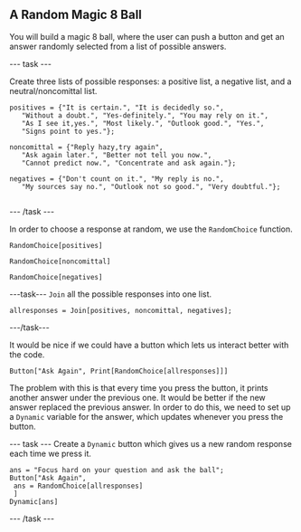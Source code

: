 ## A Random Magic 8 Ball

You will build a magic 8 ball, where the user can push a button and get an answer randomly selected from a list of possible answers.

--- task ---

Create three lists of possible responses: a positive list, a negative list, and a neutral/noncomittal list.

```
positives = {"It is certain.", "It is decidedly so.", 
   "Without a doubt.", "Yes-definitely.", "You may rely on it.", 
   "As I see it,yes.", "Most likely.", "Outlook good.", "Yes.", 
   "Signs point to yes."};
   
noncomittal = {"Reply hazy,try again",
   "Ask again later.", "Better not tell you now.", 
   "Cannot predict now.", "Concentrate and ask again."};
   
negatives = {"Don't count on it.", "My reply is no.", 
   "My sources say no.", "Outlook not so good.", "Very doubtful."};
   
```
--- /task ---

In order to choose a response at random, we use the `RandomChoice` function. 

```
RandomChoice[positives]
```
```
RandomChoice[noncomittal]
```
```
RandomChoice[negatives]
```

---task---
`Join` all the possible responses into one list.

```
allresponses = Join[positives, noncomittal, negatives];
```
---/task---

It would be nice if we could have a button which lets us interact better with the code.

```
Button["Ask Again", Print[RandomChoice[allresponses]]]
```

The problem with this is that every time you press the button, it prints another answer under the previous one. It would be better if the new answer replaced the previous answer. In order to do this, we need to set up a `Dynamic` variable for the answer, which updates whenever you press the button.

--- task ---
Create a `Dynamic` button which gives us a new random response each time we press it.

```
ans = "Focus hard on your question and ask the ball";
Button["Ask Again",
 ans = RandomChoice[allresponses]
 ]
Dynamic[ans]
```
--- /task ---
